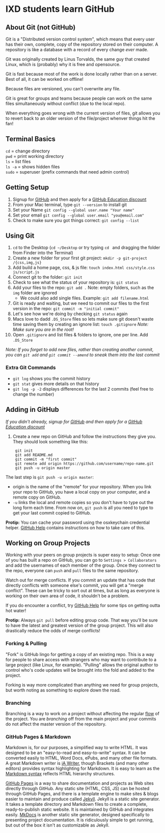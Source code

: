 # IXD students learn GitHub

## About Git (not GitHub)

Git is a "Distributed version control system", which means that every user has their own, complete, copy of the repository stored on their computer. A repository is like a database with a record of every change _ever_ made.

Git was originally created by Linus Torvalds, the same guy that created Linux, which is (probably) why it is free and opensource. 

Git is fast because most of the work is done locally rather than on a server. Best of all, it can be worked on offline! 

Because files are versioned, you can't overwrite any file.

Git is great for groups and teams because people can work on the same files simultaneously without conflict (due to the local repo).

When everything goes wrong with the current version of files, git allows you to revert back to an older version of the file/project whenver things hit the fan!

## Terminal Basics

`cd` = change directory    
`pwd` = print working directory     
`ls` = list files     
`ls -a` = shows hidden files     
`sudo` = superuser (prefix commands that need admin control)

## Getting Setup

1. Signup for [GitHub](https://github.com/join) and then apply for a [GitHub Education discount](https://education.github.com/discount_requests/new)
2. From your Mac terminal, type `git --version` to install git
3. Set your Name `git config --global user.name "Your name"`
4. Set your email `git config --global user.email "you@email.com"`
5. Check to make sure you got things correct: `git config --list`

## Using Git

1. `cd` to the Desktop (`cd ~/Desktop` or try typing `cd ` and dragging the folder from Finder into the Terminal)
2. Create a new folder for your first git project: `mkdir -p git-project /{css,img,js}`
3. Add build a home page, css, & js file: `touch index.html css/style.css js/script.js`
4. Connect git to the folder: `git init`
5. Check to see what the status of your repository is: `git status`
6. Add your files to the repo: `git add .` Note: empty folders, such as the `img` folder are ignored
    - We could also add single files. Example: `git add filename.html`
7. Git is ready and waiting, but we need to commit our files to the first version in the repo: `git commit -m "initial commit"`
8. Let's see how we're doing by checking `git status` again
9. Macs love to dadd `.DS_Store` files so lets make sure git doesn't waste time saving them by creating an ignore list: `touch .gitignore` _Note: Make sure you are in the root!_
10. Open `.gitignore` and list files & folders to ignore, one per line. Add `.DS_Store`

_Note: If you forget to add new files, rather than creating another commit, you can `git add` and `git commit --amend` to sneak them into the last commit_

### Extra Git Commands

- `git log` shows you the commit history
- `git stat` gives more details on that history
- `git log -p -2` displays differences for the last 2 commits (feel free to change the number)

## Adding in GitHub

_If you didn't already, signup for [GitHub](https://github.com/join) and then apply for a [GitHub Education discount](https://education.github.com/discount_requests/new)_

1. Create a new repo on GitHub and follow the instructions they give you. They should look something like this:
    
        git init
        git add README.md
        git commit -m "first commit"
        git remote add origin https://github.com/username/repo-name.git
        git push -u origin master
    
The last step is `git push -u origin master`: 
- origin is the name of the "remote" for your repository. When you link your repo to GitHub, you have a local copy on your computer, and a remote copy on GitHub.
- `-u` links the local and remote copies so you don't have to type out the long form each time. From now on, `git push` is all you need to type to get your last commit copied to GitHub.

**Protip:** You can cache your password using the osxkeychain credential helper. [GitHub Help](https://help.github.com/articles/updating-credentials-from-the-osx-keychain/) contains instructions on how to take care of this.

## Working on Group Projects

Working with your peers on group projects is super easy to setup: Once one of you has built a repo on GitHub, you can go to `Settings > Collaborators` and add the usernames of each member of the group. Once they connect to the repo, everyone can `push` and `pull` files to the same repository.

Watch out for merge conflicts. If you commit an update that has code that directly conflicts with someone else's commit, you will get a "merge conflict". These can be tricky to sort out at times, but as long as everyone is working on their own area of code, it shouldn't be a problem. 

If you do encounter a conflict, try [GitHub Help](https://help.github.com/articles/resolving-a-merge-conflict-using-the-command-line/) for some tips on getting outta hot water!

**Protip:** Always `git pull` before editing group code. That way you'll be sure to have the latest and greatest version of the group project. This will also drastically reduce the odds of merge conflicts!

### Forking & Pulling

"Fork" is GitHub lingo for getting a copy of an existing repo. This is a way for people to share access with strangers who may want to contribute to a large project (like Linux, for example). "Pulling" allows the original author to control who's code updates will be brought into the fold and added to the project. 

Forking is way more complicated than anything we need for group projects, but worth noting as something to explore down the road.

### Branching

Branching is a way to work on a project without affecting the regular [flow](https://guides.github.com/introduction/flow/) of the project. You are _branching_ off from the main project and your commits do not affect the master version of the repository.

### GitHub Pages & Markdown

Markdown is, for our purposes, a simplified way to write HTML. It was designed to be an "easy-to-read and easy-to-write" syntax. It can be converted easily to HTML, Word Docs, ePubs, and many other file formats. A great Markdown writer is [iA Writer](https://ia.net/writer/), though Brackets (and many other editors) provides syntax highlighting for Markdown. It is easy to learn as the [Markdown syntax](https://daringfireball.net/projects/markdown/syntax) reflects HTML hierarchy structures.

[GitHub Pages](https://pages.github.com/) is a way to share documentation and projects as Web sites directly through GitHub. Any static site (HTML, CSS, JS) can be hosted through GitHub Pages, and there is a template engine to make sites & blogs easier to maintain and produce called [Jekyll](https://jekyllrb.com/). Jekyll is a static site generator. It takes a template directory and Markdown files to create a complete, ready-to-publish static website. It is maintained by GitHub and integrates easily. [MkDocs](http://www.mkdocs.org/) is another static site generator, designed specifically to presenting project documentation. It is ridiculously simple to get running, but out of the box it isn't as customizable as Jekyll.

